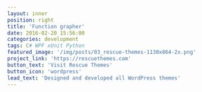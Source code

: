 ```yaml
---
layout: inner
position: right
title: 'Function grapher'
date: 2016-02-20 15:56:00
categories: development
tags: C# WPF xUnit Python
featured_image: '/img/posts/03_rescue-themes-1130x864-2x.png'
project_link: 'https://rescuethemes.com'
button_text: 'Visit Rescue Themes'
button_icon: 'wordpress'
lead_text: 'Designed and developed all WordPress themes'
---
```

